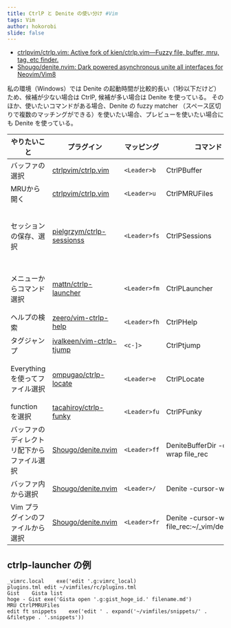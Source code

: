 ```yaml
---
title: CtrlP と Denite の使い分け #Vim
tags: Vim
author: hokorobi
slide: false
---
```

* [ctrlpvim/ctrlp.vim: Active fork of kien/ctrlp.vim—Fuzzy file, buffer, mru, tag, etc finder.](https://github.com/ctrlpvim/ctrlp.vim/)
* [Shougo/denite.nvim: Dark powered asynchronous unite all interfaces for Neovim/Vim8](https://github.com/Shougo/denite.nvim/)

私の環境（Windows）では Denite の起動時間が比較的長い（1秒以下だけど）ため、候補が少ない場合は CtrlP, 候補が多い場合は Denite を使っている。
そのほか、使いたいコマンドがある場合、Denite の fuzzy matcher （スペース区切りで複数のマッチングができる）を使いたい場合、プレビューを使いたい場合にも Denite を使っている。

| やりたいこと                               | プラグイン                                                                 | マッピング   | コマンド                                       | 補足                                                                                                                           |
| ------------------------------------------ | -------------------------------------------------------------------------- | ------------ | ---------------------------------------------- | ------------------------------------------------------------------------------------------------------------------------------ |
| バッファの選択                             | [ctrlpvim/ctrlp.vim](https://github.com/ctrlpvim/ctrlp.vim/)               | `<Leader>b`  | CtrlPBuffer                                    | -                                                                                                                              |
| MRUから開く                                | [ctrlpvim/ctrlp.vim](https://github.com/ctrlpvim/ctrlp.vim/)               | `<Leader>u`  | CtrlPMRUFiles                                  | -                                                                                                                              |
| セッションの保存、選択                     | [pielgrzym/ctrlp-sessionss](https://github.com/pielgrzym/ctrlp-sessions)   | `<Leader>fs` | CtrlPSessions                                  | Windows で動かなかったので自分用に少し手を加えている [hokorobi/ctrlp-sessionss](https://github.com/hokorobi/ctrlp-sessions/)   |
| メニューからコマンド選択                   | [mattn/ctrlp-launcher](https://github.com/mattn/ctrlp-launcher)            | `<Leader>fm` | CtrlPLauncher                                  | よく参照するファイル、Gist、コマンドなどを登録している。                                                                       |
| ヘルプの検索                               | [zeero/vim-ctrlp-help](https://github.com/zeero/vim-ctrlp-help)            | `<Leader>fh` | CtrlPHelp                                      | -                                                                                                                              |
| タグジャンプ                               | [ivalkeen/vim-ctrlp-tjump](https://github.com/ivalkeen/vim-ctrlp-tjump)    | `<c-]>`      | CtrlPtjump                                     | -                                                                                                                              |
| Everything を使ってファイル選択            | [ompugao/ctrlp-locate](https://github.com/ompugao/ctrlp-locate)            | `<Leader>e`  | CtrlPLocate                                    | Everything のコマンドライン版 es を呼び出している。                                                                            |
| function を選択                            | [tacahiroy/ctrlp-funky](https://github.com/tacahiroy/ctrlp-funky)          | `<Leader>fu` | CtrlPFunky                                     | -                                                                                                                              |
| バッファのディレクトリ配下からファイル選択 | [Shougo/denite.nvim](https://github.com/Shougo/denite.nvim/)               | `<Leader>ff` | DeniteBufferDir -cursor-wrap file_rec          | -                                                                                                                              |
| バッファ内から選択                         | [Shougo/denite.nvim](https://github.com/Shougo/denite.nvim/)               | `<Leader>/`  | Denite -cursor-wrap line                       | -                                                                                                                              |
| Vim プラグインのファイルから選択           | [Shougo/denite.nvim](https://github.com/Shougo/denite.nvim/)               | `<Leader>fr` | Denite -cursor-wrap file_rec:~/_vim/dein/repos | -                                                                                                                              |

## ctrlp-launcher の例

```vim
_vimrc.local	exe('edit '.g:vimrc_local)
plugins.tml	edit ~/vimfiles/rc/plugins.tml
Gist	Gista list
hoge - Gist	exe('Gista open '.g:gist_hoge_id.' filename.md')
MRU	CtrlPMRUFiles
edit ft snippets	exe('edit ' . expand('~/vimfiles/snippets/' . &filetype . '.snippets'))
```

